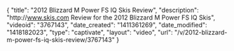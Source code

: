 {
    "title": "2012 Blizzard M Power FS IQ Skis Review",
    "description": "http:\/\/www.skis.com Review for the 2012 Blizzard M Power FS IQ Skis",
    "videoid": "3767143",
    "date_created": "1411361269",
    "date_modified": "1418182023",
    "type": "captivate",
    "layout": "video",
    "url": "\/v\/2012-blizzard-m-power-fs-iq-skis-review\/3767143"
}
